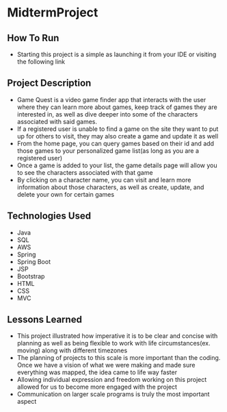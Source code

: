 # MidtermProject
## How To Run
- Starting this project is a simple as launching it from your IDE or visiting the following link <insert personalized link here>
## Project Description
- Game Quest is a video game finder app that interacts with the user where they can learn more about games, keep track of games they are interested in, as well as dive deeper into some of the characters associated with said games.
- If a registered user is unable to find a game on the site they want to put up for others to visit, they may also create a game and update it as well
- From the home page, you can query games based on their id and add those games to your personalized game list(as long as you are a registered user)
- Once a game is added to your list, the game details page will allow you to see the characters associated with that game
- By clicking on a character name, you can visit and learn more information about those characters, as well as create, update, and delete your own for certain games
## Technologies Used
- Java
- SQL
- AWS
- Spring
- Spring Boot
- JSP
- Bootstrap
- HTML
- CSS
- MVC
## Lessons Learned
- This project illustrated how imperative it is to be clear and concise with planning as well as being flexible to work with life circumstances(ex. moving) along with different timezones
- The planning of projects to this scale is more important than the coding. Once we have a vision of what we were making and made sure everything was mapped, the idea came to life way faster
- Allowing individual expression and freedom working on this project allowed for us to become more engaged with the project
- Communication on larger scale programs is truly the most important aspect

